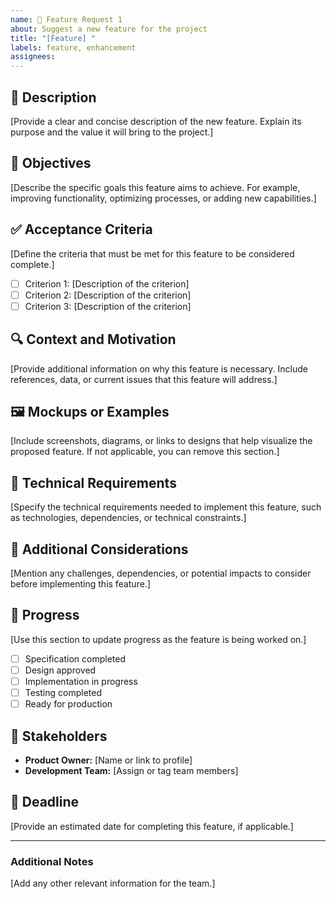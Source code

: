 ```yaml
---
name: 🚀 Feature Request 1
about: Suggest a new feature for the project
title: "[Feature] "
labels: feature, enhancement
assignees: 
---
```


## 📝 Description
[Provide a clear and concise description of the new feature. Explain its purpose and the value it will bring to the project.]

## 🎯 Objectives
[Describe the specific goals this feature aims to achieve. For example, improving functionality, optimizing processes, or adding new capabilities.]

## ✅ Acceptance Criteria
[Define the criteria that must be met for this feature to be considered complete.]
- [ ] Criterion 1: [Description of the criterion]
- [ ] Criterion 2: [Description of the criterion]
- [ ] Criterion 3: [Description of the criterion]

## 🔍 Context and Motivation
[Provide additional information on why this feature is necessary. Include references, data, or current issues that this feature will address.]

## 🖼️ Mockups or Examples
[Include screenshots, diagrams, or links to designs that help visualize the proposed feature. If not applicable, you can remove this section.]

## 🔧 Technical Requirements
[Specify the technical requirements needed to implement this feature, such as technologies, dependencies, or technical constraints.]

## 🚨 Additional Considerations
[Mention any challenges, dependencies, or potential impacts to consider before implementing this feature.]

## 🏁 Progress
[Use this section to update progress as the feature is being worked on.]
- [ ] Specification completed
- [ ] Design approved
- [ ] Implementation in progress
- [ ] Testing completed
- [ ] Ready for production

## 👫 Stakeholders
- **Product Owner:** [Name or link to profile]
- **Development Team:** [Assign or tag team members]

## 📅 Deadline
[Provide an estimated date for completing this feature, if applicable.]

---

### Additional Notes
[Add any other relevant information for the team.]
